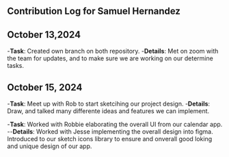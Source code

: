 ## Contribution Log for Samuel Hernandez

## October 13,2024

-**Task**: Created own branch on both repository. -**Details**: Met on zoom with the team for updates, and to make sure we are working on our determine tasks.

## October 15, 2024

-**Task**: Meet up with Rob to start sketcihing our project design. -**Details**: Draw, and talked many differente ideas and features we can implement.

-**Task**: Worked with Robbie elaborating the overall UI from our calendar app.  
--**Details**: Worked with Jesse implementing the overall design into figma. Introduced to our sketch icons library to ensure and onverall good loking and unique design of our app.
